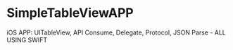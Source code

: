 # SimpleTableViewAPP
iOS APP: UITableView, API Consume, Delegate, Protocol, JSON Parse - ALL USING SWIFT
